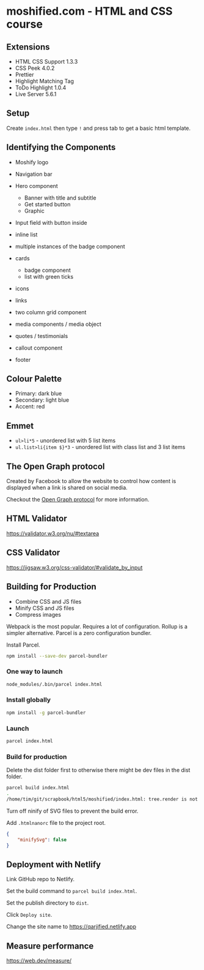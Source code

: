 # moshified.com - HTML and CSS course

## Extensions

-   HTML CSS Support 1.3.3
-   CSS Peek 4.0.2
-   Prettier
-   Highlight Matching Tag
-   ToDo Highlight 1.0.4
-   Live Server 5.6.1

## Setup

Create `index.html` then type `!` and press tab to get a basic html template.

## Identifying the Components

-   Moshify logo
-   Navigation bar
-   Hero component

    -   Banner with title and subtitle
    -   Get started button
    -   Graphic

-   Input field with button inside
-   inline list
-   multiple instances of the badge component
-   cards
    -   badge component
    -   list with green ticks
-   icons
-   links
-   two column grid component
-   media components / media object
-   quotes / testimonials
-   callout component
-   footer

## Colour Palette

-   Primary: dark blue
-   Secondary: light blue
-   Accent: red

## Emmet

-   `ul>li*5` - unordered list with 5 list items
-   `ul.list>li{item $}*3` - unordered list with class list and 3 list items

## The Open Graph protocol

Created by Facebook to allow the website to control how content is displayed when a link is shared on social media.

Checkout the [Open Graph protocol](https://ogp.me/) for more information.

## HTML Validator

https://validator.w3.org/nu/#textarea

## CSS Validator

https://jigsaw.w3.org/css-validator/#validate_by_input

## Building for Production

-   Combine CSS and JS files
-   Minify CSS and JS files
-   Compress images

Webpack is the most popular. Requires a lot of configuration.
Rollup is a simpler alternative.
Parcel is a zero configuration bundler.

Install Parcel.

```sh
npm install --save-dev parcel-bundler
```

### One way to launch

```sh
node_modules/.bin/parcel index.html
```

### Install globally

```sh
npm install -g parcel-bundler
```

### Launch

```sh
parcel index.html
```

### Build for production

Delete the dist folder first to otherwise there might be dev files in the dist folder.

```sh
parcel build index.html
.
/home/tim/git/scrapbook/html5/moshified/index.html: tree.render is not a function
```

Turn off ninify of SVG files to prevent the build error.

Add `.htmlnanorc` file to the project root.

```json
{
    "minifySvg": false
}
```

## Deployment with Netlify

Link GitHub repo to Netlify.

Set the build command to `parcel build index.html`.

Set the publish directory to `dist`.

Click `Deploy site`.

Change the site name to https://qarjified.netlify.app

## Measure performance

https://web.dev/measure/
